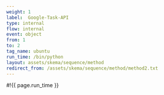 ```yaml
---
weight: 1
label:  Google-Task-API
type: internal
flow: internal
event: object
from: 1
to: 2
tag_name: ubuntu
run_time: /bin/python
layout: assets/skema/sequence/method
redirect_from: /assets/skema/sequence/method/method2.txt
---
```

#!{{ page.run_time }}
